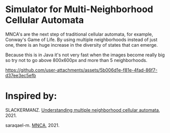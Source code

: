 # Simulator for Multi-Neighborhood Cellular Automata

MNCA's are the next step of traditional cellular automata, for example, Conway's Game of Life. By using multiple neighborhoods instead of just one, there is an huge increase in the diversity of states that can emerge.

Because this is in Java it's not very fast when the images become really big so try not to go above 800x600px and more than 5 neighborhoods.



https://github.com/user-attachments/assets/5b006d1e-f81e-4fad-86f7-d37ee3ec5efb



# Inspired by:

SLACKERMANZ. [Understanding multiple neighborhood cellular automata](https://slackermanz.com/understanding-multiple-neighborhood-cellular-automata/), 2021.

saraqael-m. [MNCA](https://github.com/saraqael-m/MNCA/tree/main), 2021.
